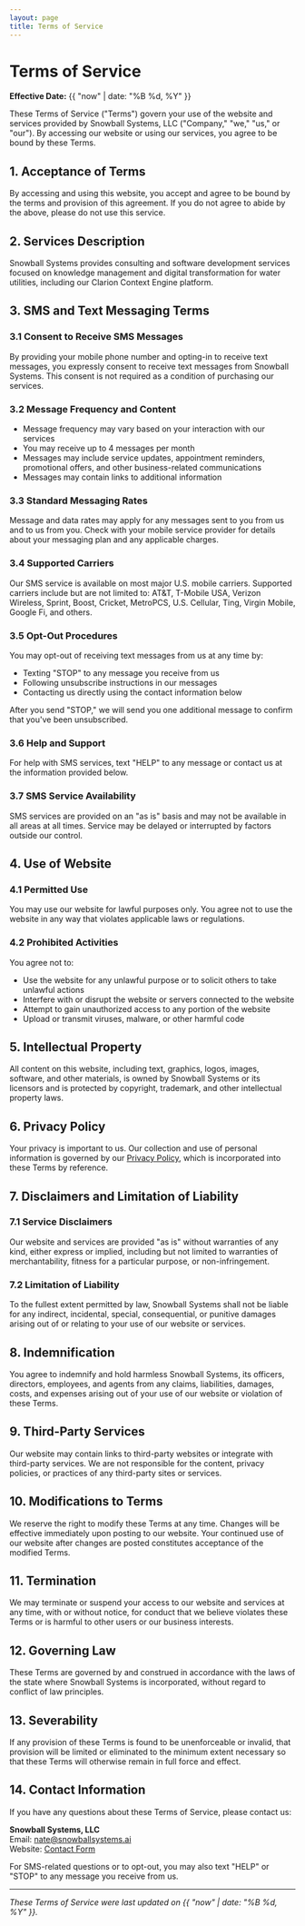 ```yaml
---
layout: page
title: Terms of Service
---
```


# Terms of Service

**Effective Date:** {{ "now" | date: "%B %d, %Y" }}

These Terms of Service ("Terms") govern your use of the website and services provided by Snowball Systems, LLC ("Company," "we," "us," or "our"). By accessing our website or using our services, you agree to be bound by these Terms.

## 1. Acceptance of Terms

By accessing and using this website, you accept and agree to be bound by the terms and provision of this agreement. If you do not agree to abide by the above, please do not use this service.

## 2. Services Description

Snowball Systems provides consulting and software development services focused on knowledge management and digital transformation for water utilities, including our Clarion Context Engine platform.

## 3. SMS and Text Messaging Terms

### 3.1 Consent to Receive SMS Messages
By providing your mobile phone number and opting-in to receive text messages, you expressly consent to receive text messages from Snowball Systems. This consent is not required as a condition of purchasing our services.

### 3.2 Message Frequency and Content
- Message frequency may vary based on your interaction with our services
- You may receive up to 4 messages per month
- Messages may include service updates, appointment reminders, promotional offers, and other business-related communications
- Messages may contain links to additional information

### 3.3 Standard Messaging Rates
Message and data rates may apply for any messages sent to you from us and to us from you. Check with your mobile service provider for details about your messaging plan and any applicable charges.

### 3.4 Supported Carriers
Our SMS service is available on most major U.S. mobile carriers. Supported carriers include but are not limited to: AT&T, T-Mobile USA, Verizon Wireless, Sprint, Boost, Cricket, MetroPCS, U.S. Cellular, Ting, Virgin Mobile, Google Fi, and others.

### 3.5 Opt-Out Procedures
You may opt-out of receiving text messages from us at any time by:
- Texting "STOP" to any message you receive from us
- Following unsubscribe instructions in our messages
- Contacting us directly using the contact information below

After you send "STOP," we will send you one additional message to confirm that you've been unsubscribed.

### 3.6 Help and Support
For help with SMS services, text "HELP" to any message or contact us at the information provided below.

### 3.7 SMS Service Availability
SMS services are provided on an "as is" basis and may not be available in all areas at all times. Service may be delayed or interrupted by factors outside our control.

## 4. Use of Website

### 4.1 Permitted Use
You may use our website for lawful purposes only. You agree not to use the website in any way that violates applicable laws or regulations.

### 4.2 Prohibited Activities
You agree not to:
- Use the website for any unlawful purpose or to solicit others to take unlawful actions
- Interfere with or disrupt the website or servers connected to the website
- Attempt to gain unauthorized access to any portion of the website
- Upload or transmit viruses, malware, or other harmful code

## 5. Intellectual Property

All content on this website, including text, graphics, logos, images, software, and other materials, is owned by Snowball Systems or its licensors and is protected by copyright, trademark, and other intellectual property laws.

## 6. Privacy Policy

Your privacy is important to us. Our collection and use of personal information is governed by our [Privacy Policy](/privacy-policy/), which is incorporated into these Terms by reference.

## 7. Disclaimers and Limitation of Liability

### 7.1 Service Disclaimers
Our website and services are provided "as is" without warranties of any kind, either express or implied, including but not limited to warranties of merchantability, fitness for a particular purpose, or non-infringement.

### 7.2 Limitation of Liability
To the fullest extent permitted by law, Snowball Systems shall not be liable for any indirect, incidental, special, consequential, or punitive damages arising out of or relating to your use of our website or services.

## 8. Indemnification

You agree to indemnify and hold harmless Snowball Systems, its officers, directors, employees, and agents from any claims, liabilities, damages, costs, and expenses arising out of your use of our website or violation of these Terms.

## 9. Third-Party Services

Our website may contain links to third-party websites or integrate with third-party services. We are not responsible for the content, privacy policies, or practices of any third-party sites or services.

## 10. Modifications to Terms

We reserve the right to modify these Terms at any time. Changes will be effective immediately upon posting to our website. Your continued use of our website after changes are posted constitutes acceptance of the modified Terms.

## 11. Termination

We may terminate or suspend your access to our website and services at any time, with or without notice, for conduct that we believe violates these Terms or is harmful to other users or our business interests.

## 12. Governing Law

These Terms are governed by and construed in accordance with the laws of the state where Snowball Systems is incorporated, without regard to conflict of law principles.

## 13. Severability

If any provision of these Terms is found to be unenforceable or invalid, that provision will be limited or eliminated to the minimum extent necessary so that these Terms will otherwise remain in full force and effect.

## 14. Contact Information

If you have any questions about these Terms of Service, please contact us:

**Snowball Systems, LLC**  
Email: nate@snowballsystems.ai  
Website: [Contact Form](/#contact)

For SMS-related questions or to opt-out, you may also text "HELP" or "STOP" to any message you receive from us.

---

*These Terms of Service were last updated on {{ "now" | date: "%B %d, %Y" }}.*